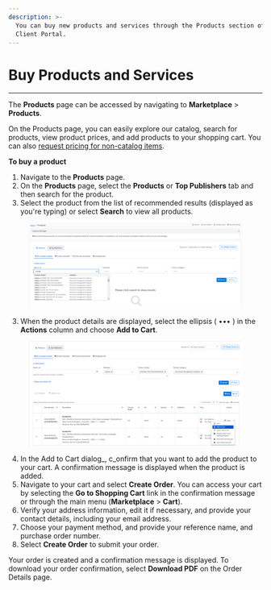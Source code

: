 ```yaml
---
description: >-
  You can buy new products and services through the Products section of the
  Client Portal.
---
```


# Buy Products and Services

***

The **Products** page can be accessed by navigating to **Marketplace** > **Products**.&#x20;

On the Products page, you can easily explore our catalog, search for products, view product prices, and add products to your shopping cart. You can also [request pricing for non-catalog items](../quotes-and-special-quotes/request-pricing-for-non-catalog-products.md).&#x20;

**To buy a product**

1. Navigate to the **Products** page.&#x20;
2. On the **Products** page, select the **Products** or **Top Publishers** tab and then search for the product.
3. Select the product from the list of recommended results (displayed as you're typing) or select **Search** to view all products.&#x20;

<div data-full-width="true">

<figure><img src="../../.gitbook/assets/image (3) (1) (1) (1) (1) (1) (1) (1) (1) (1) (1) (1) (1) (1).png" alt="" width="563"><figcaption></figcaption></figure>

</div>

3. When the product details are displayed, select the ellipsis ( ••• ) in the **Actions** column and choose **Add to Cart**.&#x20;

<figure><img src="../../.gitbook/assets/products.png" alt=""><figcaption></figcaption></figure>

4. In the Add to Cart dialog_, c_onfirm that you want to add the product to your cart. A confirmation message is displayed when the product is added.
5. Navigate to your cart and select **Create Order**. You can access your cart by selecting the **Go to Shopping Cart** link in the confirmation message or through the main menu (**Marketplace** > **Cart**).
6. Verify your address information, edit it if necessary, and provide your contact details, including your email address.
7. Choose your payment method, and provide your reference name, and purchase order number.
8. Select **Create Order** to submit your order.

Your order is created and a confirmation message is displayed. To download your order confirmation, select  **Download PDF** on the Order Details page.
